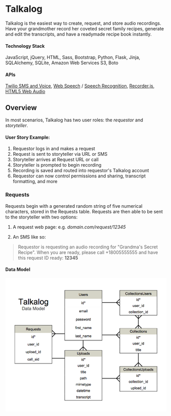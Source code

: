# Talkalog

Talkalog is the easiest way to create, request, and store audio recordings. Have your grandmother record her coveted secret family recipes, generate and edit the transcripts, and have a readymade recipe book instantly.

#### Technology Stack

JavaScript, jQuery, HTML, Sass, Bootstrap, Python, Flask, Jinja, SQLAlchemy, SQLite, Amazon Web Services S3, Boto

#### APIs

<a href="http://twilio.com/" target="_blank">Twilio SMS and Voice</a>, <a href="https://developers.google.com/web/updates/2013/01/Voice-Driven-Web-Apps-Introduction-to-the-Web-Speech-API?hl=en" target="_blank">Web Speech</a> / <a href="https://pypi.python.org/pypi/SpeechRecognition/" target="_blank">Speech Recognition</a>, <a href="https://github.com/mattdiamond/Recorderjs" target="_blank">Recorder.js</a>, <a href="https://developer.mozilla.org/en-US/docs/Web/API/Web_Audio_API" target="_blank">HTML5 Web Audio</a>

## Overview

In most scenarios, Talkalog has two user roles: the _requestor_ and _storyteller_.

#### User Story Example:
1. Requestor logs in and makes a request
2. Request is sent to storyteller via URL or SMS
3. Storyteller arrives at Request URL or call
4. Storyteller is prompted to begin recording 
5. Recording is saved and routed into requestor's Talkalog account
6. Requestor can now control permissions and sharing, transcript formatting, and more

### Requests

Requests begin with a generated random string of five numerical characters, stored in the Requests table. Requests are then able to be sent to the storyteller with two options:

1. A request web page: e.g. _domain.com/request/12345_ 



2. An SMS like so:
> Requestor is requesting an audio recording for "Grandma's Secret Recipe". When you are ready, please call +18005555555 and have this request ID ready: **12345**



#### Data Model
<img src="/static/img/etc/data_model.png" alt="Talkalog Data Model" style="max-width: 100%;">